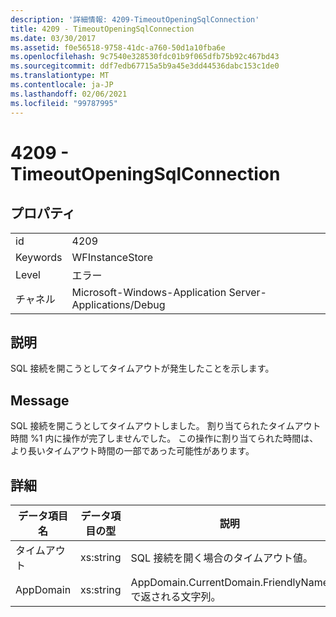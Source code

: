 ```yaml
---
description: '詳細情報: 4209-TimeoutOpeningSqlConnection'
title: 4209 - TimeoutOpeningSqlConnection
ms.date: 03/30/2017
ms.assetid: f0e56518-9758-41dc-a760-50d1a10fba6e
ms.openlocfilehash: 9c7540e328530fdc01b9f065dfb75b92c467bd43
ms.sourcegitcommit: ddf7edb67715a5b9a45e3dd44536dabc153c1de0
ms.translationtype: MT
ms.contentlocale: ja-JP
ms.lasthandoff: 02/06/2021
ms.locfileid: "99787995"
---
```

# <a name="4209---timeoutopeningsqlconnection"></a>4209 - TimeoutOpeningSqlConnection

## <a name="properties"></a>プロパティ  
  
|||  
|-|-|  
|id|4209|  
|Keywords|WFInstanceStore|  
|Level|エラー|  
|チャネル|Microsoft-Windows-Application Server-Applications/Debug|  
  
## <a name="description"></a>説明  

 SQL 接続を開こうとしてタイムアウトが発生したことを示します。  
  
## <a name="message"></a>Message  

 SQL 接続を開こうとしてタイムアウトしました。 割り当てられたタイムアウト時間 %1 内に操作が完了しませんでした。 この操作に割り当てられた時間は、より長いタイムアウト時間の一部であった可能性があります。  
  
## <a name="details"></a>詳細  
  
|データ項目名|データ項目の型|説明|  
|--------------------|--------------------|-----------------|  
|タイムアウト|xs:string|SQL 接続を開く場合のタイムアウト値。|  
|AppDomain|xs:string|AppDomain.CurrentDomain.FriendlyName で返される文字列。|
